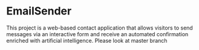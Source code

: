# EmailSender
This project is a web-based contact application that allows visitors to send messages via an interactive form and receive an automated confirmation enriched with artificial intelligence.
Please look at master branch
